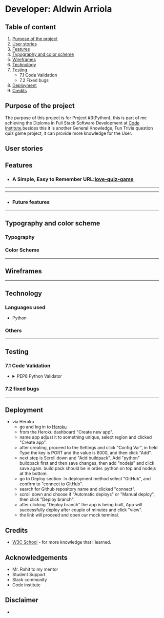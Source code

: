 # Developer: Aldwin Arriola

## Table of content
1. [Purpose of the project](#purpose-of-the-project)
2. [User stories](#user-stories)
3. [Features](#features)
4. [Typography and color scheme](#typography-and-color-scheme)
5. [Wireframes](#wireframes)
6. [Technology](#technology)
7. [Testing](#testing)
   - 7.1 Code Validation
   - 7.2 Fixed bugs
8. [Deployment](#deployment)
9. [Credits](#credits)

## Purpose of the project
The purpose of this project is for Project #3(Python), this is part of me achieving the Diploma in Full Stack Software Development at [Code Institute](https://codeinstitute.net/).besides this it is another General Knowledge, Fun Trivia question quiz game project, it can provide more knowledge for the User.

## User stories


## Features
- ### A Simple, Easy to Remember URL:[love-quiz-game](https://love-quiz-game.herokuapp.com/)
-----

-----

 - ### Future features
    
 -----     
## Typography and color scheme
### Typography

### Color Scheme

-----
## Wireframes

-----
## Technology
### Languages used
- Python
### Others
-----
## Testing
### 7.1 Code Validation
- <details>
       <summary>PEP8 Python Validator</summary>
       <img src="docs/pqg-pepeightvalidator.png" width="100%">
       
     - No Errors or Warnings found.
       </details>
### 7.2 fixed bugs
-----
## Deployment
- via Heroku
     - go and log in to [Heroku]((https://id.heroku.com/login))
     - from the Heroku dashboard "Create new app".
     - name app adjust it to something unique, select region and clicked   "Create   app".
     - after creating, proceed to the Settings and click "Config Var", in field Type the key is PORT and the value is 8000, and then click "Add".
     - next step is Scroll down and "Add buildpack". Add "python" buildpack first and then save changes, then add "nodejs" and click save again. build pack should be in order. python on top and nodejs  at the bottom.
     - go to Deploy section. In deployment method select "GitHub", and confirm to "connect to GitHub".
     - search for Github repository name and clicked "connect".
     - scroll down and choose if "Automatic deploys" or "Manual deploy", then click "Deploy branch".
     - after clicking "Deploy branch" the app is being built, App will successfully deploy after couple of minutes and click "view".
     - the link will proceed and open our mock terminal.

## Credits
   - [W3C School](https://www.w3schools.com/) - for more knowledge that I learned.
## Acknowledgements
   - Mr. Rohit to my mentor
   - Student Support
   - Slack community
   - Code institute

## Disclaimer
   - 